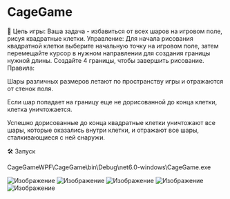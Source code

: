 # CageGame

📜
<h21>Цель игры: Ваша задача - избавиться от всех шаров на игровом поле, рисуя квадратные клетки.</h21>
<h21>Управление: Для начала рисования квадратной клетки выберите начальную точку на игровом поле, затем перемещайте курсор в нужном направлении для создания границы нужной длины. Создайте 4 границы, чтобы завершить рисование.</h21>
<h21>Правила:</h21>

<p>Шары различных размеров летают по пространству игры и отражаются от стенок поля.</p>
<p>Если шар попадает на границу еще не дорисованной до конца клетки, клетка уничтожается.</p>
<p>Успешно дорисованные до конца квадратные клетки уничтожают все шары, которые оказались внутри клетки, и отражают все шары, сталкивающиеся с ней снаружи.</p>

<h21>🛠️ Запуск</h21>
<p>    CageGameWPF\CageGame\bin\Debug\net6.0-windows\CageGame.exe</p>

![Изображение](https://github.com/BlackKronos2/SQL_MenuBuilder/blob/main/Images/1.jpg)
![Изображение](https://github.com/BlackKronos2/SQL_MenuBuilder/blob/main/Images/2.jpg)
![Изображение](https://github.com/BlackKronos2/SQL_MenuBuilder/blob/main/Images/3.jpg)
![Изображение](https://github.com/BlackKronos2/SQL_MenuBuilder/blob/main/Images/4.jpg)
![Изображение](https://github.com/BlackKronos2/SQL_MenuBuilder/blob/main/Images/5.jpg)